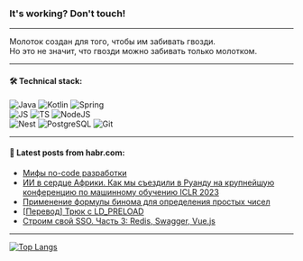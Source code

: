 ### It's working? Don't touch!

---
Молоток создан для того, чтобы им забивать гвозди. <br>
Но это не значит, что гвозди можно забивать только молотком.

---

#### 🛠️ Technical stack:

![Java](https://img.shields.io/badge/Java-informational?logo=Oracle&style=flat&logoColor=white&color=FF4500)
![Kotlin](https://img.shields.io/badge/Kotlin-informational?logo=Kotlin&style=flat&logoColor=white&color=774D97)
![Spring](https://img.shields.io/badge/SpringBoot-informational?logo=SpringBoot&style=flat&logoColor=white&color=6DB33F) <br>
![JS](https://img.shields.io/badge/JS-informational?logo=javaScript&style=flat&logoColor=black&color=F7Df1E)
![TS](https://img.shields.io/badge/TypeScript-informational?logo=typeScript&style=flat&logoColor=black&color=0667A8)
![NodeJS](https://img.shields.io/badge/NodeJS-informational?logo=node.js&style=flat&logoColor=white&color=70A760) <br>
![Nest](https://img.shields.io/badge/NestJS-informational?logo=NestJS&style=flat&logoColor=white&color=E0234E)
![PostgreSQL](https://img.shields.io/badge/PostgreSQL-informational?logo=PostgreSQL&style=flat&logoColor=white&color=DAA520)
![Git](https://img.shields.io/badge/Git-informational?logo=git&style=flat&logoColor=white&color=778899)

___

#### 💬 Latest posts from habr.com:

<!-- BLOG-POST-LIST:START -->
- [Мифы no-code разработки](https://habr.com/ru/articles/746162/?utm_source=habrahabr&utm_medium=rss&utm_campaign=746162)
- [ИИ в сердце Африки. Как мы съездили в Руанду на крупнейшую конференцию по машинному обучению ICLR 2023](https://habr.com/ru/companies/airi/articles/748504/?utm_source=habrahabr&utm_medium=rss&utm_campaign=748504)
- [Применение формулы бинома для определения простых чисел](https://habr.com/ru/articles/748592/?utm_source=habrahabr&utm_medium=rss&utm_campaign=748592)
- [[Перевод] Трюк с LD_PRELOAD](https://habr.com/ru/companies/otus/articles/748494/?utm_source=habrahabr&utm_medium=rss&utm_campaign=748494)
- [Строим свой SSO. Часть 3: Redis, Swagger, Vue.js](https://habr.com/ru/articles/748584/?utm_source=habrahabr&utm_medium=rss&utm_campaign=748584)
<!-- BLOG-POST-LIST:END -->

---
[![Top Langs](https://github-readme-stats-git-master-advtsetting-gmailcom.vercel.app/api/top-langs/?username=zloylis&langs_count=10&hide_title=false&title_color=e6edf3&size_weight=0.5&count_weight=0.5&layout=compact&hide_border=true&theme=dracula)](https://github.com/zloylis)

<!-- ![GitHub stats](https://github-readme-stats-git-master-advtsetting-gmailcom.vercel.app/api?username=zloylis&show_icons=true&hide_border=true&theme=dracula&hide_title=true&include_all_commits=true&count_private=true&hide=contribs&hide_rank=true) -->

